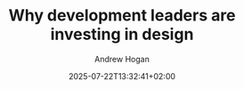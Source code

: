 ---
layout: post
title: "Why development leaders are investing in design"
link: "https://www.figma.com/blog/why-development-leaders-are-investing-in-design"
author: Andrew Hogan
published_date: 15/07/2025
description: "An IDC study shows just how central design has become to development leaders."
language: en
categories: "articles"
tags: "design"
og-tags: "design"
date: "2025-07-22T13:32:41+02:00"
permalink: /:categories/:year/:month/:day/:title/
---